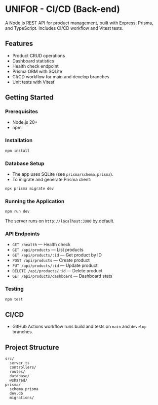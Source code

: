 # UNIFOR - CI/CD (Back-end)

A Node.js REST API for product management, built with Express, Prisma, and TypeScript. Includes CI/CD workflow and Vitest tests.

## Features
- Product CRUD operations
- Dashboard statistics
- Health check endpoint
- Prisma ORM with SQLite
- CI/CD workflow for main and develop branches
- Unit tests with Vitest

## Getting Started

### Prerequisites
- Node.js 20+
- npm

### Installation
```bash
npm install
```

### Database Setup
- The app uses SQLite (see `prisma/schema.prisma`).
- To migrate and generate Prisma client:
```bash
npx prisma migrate dev
```

### Running the Application
```bash
npm run dev
```
The server runs on `http://localhost:3000` by default.

### API Endpoints
- `GET /health` — Health check
- `GET /api/products` — List products
- `GET /api/products/:id` — Get product by ID
- `POST /api/products` — Create product
- `PUT /api/products/:id` — Update product
- `DELETE /api/products/:id` — Delete product
- `GET /api/products/dashboard` — Dashboard stats

### Testing
```bash
npm test
```

## CI/CD
- GitHub Actions workflow runs build and tests on `main` and `develop` branches.

## Project Structure
```
src/
  server.ts
  controllers/
  routes/
  database/
  @shared/
prisma/
  schema.prisma
  dev.db
  migrations/
```
